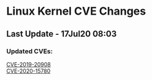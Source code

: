 
# **Linux Kernel CVE Changes**

## Last Update - 17Jul20 08:03

### **Updated CVEs:**

[CVE-2019-20908](cves/CVE-2019-20908)  
[CVE-2020-15780](cves/CVE-2020-15780)  
